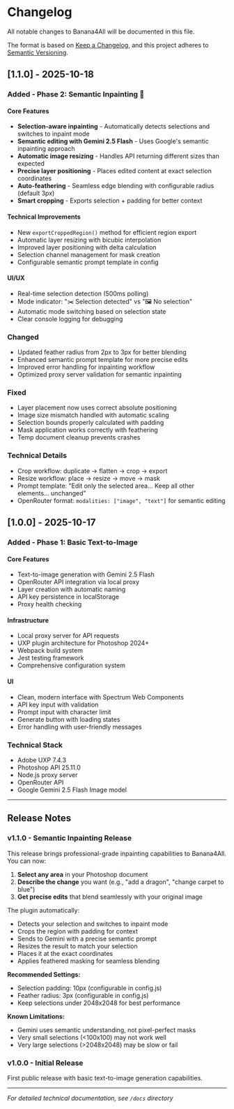 # Changelog

All notable changes to Banana4All will be documented in this file.

The format is based on [Keep a Changelog](https://keepachangelog.com/en/1.0.0/),
and this project adheres to [Semantic Versioning](https://semver.org/spec/v2.0.0.html).

## [1.1.0] - 2025-10-18

### Added - Phase 2: Semantic Inpainting 🎨

#### Core Features
- **Selection-aware inpainting** - Automatically detects selections and switches to inpaint mode
- **Semantic editing with Gemini 2.5 Flash** - Uses Google's semantic inpainting approach
- **Automatic image resizing** - Handles API returning different sizes than expected
- **Precise layer positioning** - Places edited content at exact selection coordinates
- **Auto-feathering** - Seamless edge blending with configurable radius (default 3px)
- **Smart cropping** - Exports selection + padding for better context

#### Technical Improvements
- New `exportCroppedRegion()` method for efficient region export
- Automatic layer resizing with bicubic interpolation
- Improved layer positioning with delta calculation
- Selection channel management for mask creation
- Configurable semantic prompt template in config

#### UI/UX
- Real-time selection detection (500ms polling)
- Mode indicator: "✂️ Selection detected" vs "🖼️ No selection"
- Automatic mode switching based on selection state
- Clear console logging for debugging

### Changed
- Updated feather radius from 2px to 3px for better blending
- Enhanced semantic prompt template for more precise edits
- Improved error handling for inpainting workflow
- Optimized proxy server validation for semantic inpainting

### Fixed
- Layer placement now uses correct absolute positioning
- Image size mismatch handled with automatic scaling
- Selection bounds properly calculated with padding
- Mask application works correctly with feathering
- Temp document cleanup prevents crashes

### Technical Details
- Crop workflow: duplicate → flatten → crop → export
- Resize workflow: place → resize → move → mask
- Prompt template: "Edit only the selected area... Keep all other elements... unchanged"
- OpenRouter format: `modalities: ["image", "text"]` for semantic editing

## [1.0.0] - 2025-10-17

### Added - Phase 1: Basic Text-to-Image

#### Core Features
- Text-to-image generation with Gemini 2.5 Flash
- OpenRouter API integration via local proxy
- Layer creation with automatic naming
- API key persistence in localStorage
- Proxy health checking

#### Infrastructure
- Local proxy server for API requests
- UXP plugin architecture for Photoshop 2024+
- Webpack build system
- Jest testing framework
- Comprehensive configuration system

#### UI
- Clean, modern interface with Spectrum Web Components
- API key input with validation
- Prompt input with character limit
- Generate button with loading states
- Error handling with user-friendly messages

### Technical Stack
- Adobe UXP 7.4.3
- Photoshop API 25.11.0
- Node.js proxy server
- OpenRouter API
- Google Gemini 2.5 Flash Image model

---

## Release Notes

### v1.1.0 - Semantic Inpainting Release

This release brings professional-grade inpainting capabilities to Banana4All. You can now:

1. **Select any area** in your Photoshop document
2. **Describe the change** you want (e.g., "add a dragon", "change carpet to blue")
3. **Get precise edits** that blend seamlessly with your original image

The plugin automatically:
- Detects your selection and switches to inpaint mode
- Crops the region with padding for context
- Sends to Gemini with a precise semantic prompt
- Resizes the result to match your selection
- Places it at the exact coordinates
- Applies feathered masking for seamless blending

**Recommended Settings:**
- Selection padding: 10px (configurable in config.js)
- Feather radius: 3px (configurable in config.js)
- Keep selections under 2048x2048 for best performance

**Known Limitations:**
- Gemini uses semantic understanding, not pixel-perfect masks
- Very small selections (<100x100) may not work well
- Very large selections (>2048x2048) may be slow or fail

### v1.0.0 - Initial Release

First public release with basic text-to-image generation capabilities.

---

*For detailed technical documentation, see `/docs` directory*
